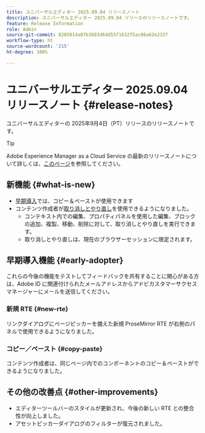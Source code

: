 ```yaml
---
title: ユニバーサルエディター 2025.09.04 リリースノート
description: ユニバーサルエディター 2025.09.04 リリースのリリースノートです。
feature: Release Information
role: Admin
source-git-commit: 8205014a07b3683d6dd55f1632f5ac06a62e2337
workflow-type: ht
source-wordcount: '215'
ht-degree: 100%

---
```



# ユニバーサルエディター 2025.09.04 リリースノート {#release-notes}

ユニバーサルエディターの 2025年9月4日（PT）リリースのリリースノートです。

>[!TIP]
>
>Adobe Experience Manager as a Cloud Service の最新のリリースノートについて詳しくは、[このページ](/help/release-notes/release-notes-cloud/release-notes-current.md)を参照してください。

## 新機能 {#what-is-new}

* [早期導入](#copy-paste)では、コピー＆ペーストが使用できます
* コンテンツ作成者が[取り消しとやり直し](/help/sites-cloud/authoring/universal-editor/authoring.md#undo-redo)を使用できるようになりました。
   * コンテキスト内での編集、プロパティパネルを使用した編集、ブロックの追加、複製、移動、削除に対して、取り消しとやり直しを実行できます。
   * 取り消しとやり直しは、現在のブラウザーセッションに限定されます。

## 早期導入機能 {#early-adopter}

これらの今後の機能をテストしてフィードバックを共有することに関心がある方は、Adobe ID に関連付けられたメールアドレスからアドビカスタマーサクセスマネージャーにメールを送信してください。

### 新規 RTE {#new-rte}

リンクダイアログにページピッカーを備えた新規 ProseMirror RTE が右側のパネルで使用できるようになりました。

### コピー／ペースト {#copy-paste}

コンテンツ作成者は、同じページ内でのコンポーネントのコピー＆ペーストができるようになりました。

## その他の改善点 {#other-improvements}

* エディターツールバーのスタイルが更新され、今後の新しい RTE との整合性が向上しました。
* アセットピッカーダイアログのフィルターが復元されました。
